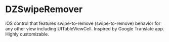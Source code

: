 DZSwipeRemover
==============

iOS control that features swipe-to-remove (swipe-to-remove) behavior for any other view including UITableViewCell. Inspired by Google Translate app. Highly customizable.
